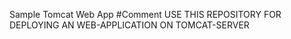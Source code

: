 Sample Tomcat Web App #Comment USE THIS REPOSITORY FOR DEPLOYING AN WEB-APPLICATION ON TOMCAT-SERVER
